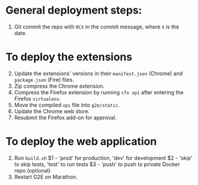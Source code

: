 General deployment steps:
=
1. Git commit the repo with `RCX` in the commit message, where `X` is the date.

To deploy the extensions
=
2. Update the extensions' versions in their `manifest.json` (Chrome) and `package.json` (Fire) files.
3. Zip compress the Chrome extension.
4. Compress the Firefox extension by running `cfx xpi` after entering the Firefox `virtualenv`.
5. Move the compiled `xpi` file into `g2e/static`.
6. Update the Chrome web store.
7. Resubmit the Firefox add-on for approval.

To deploy the web application
=
2. Run `build.sh`
   $1 - 'prod' for production, 'dev' for development
   $2 - 'skip' to skip tests, 'test' to run tests
   $3 - 'push' to push to private Docker repo (optional)
3. Restart G2E on Marathon.